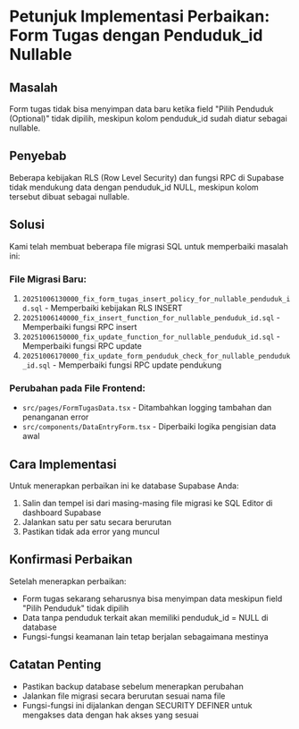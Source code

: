 # Petunjuk Implementasi Perbaikan: Form Tugas dengan Penduduk_id Nullable

## Masalah
Form tugas tidak bisa menyimpan data baru ketika field "Pilih Penduduk (Optional)" tidak dipilih, meskipun kolom penduduk_id sudah diatur sebagai nullable.

## Penyebab
Beberapa kebijakan RLS (Row Level Security) dan fungsi RPC di Supabase tidak mendukung data dengan penduduk_id NULL, meskipun kolom tersebut dibuat sebagai nullable.

## Solusi
Kami telah membuat beberapa file migrasi SQL untuk memperbaiki masalah ini:

### File Migrasi Baru:
1. `20251006130000_fix_form_tugas_insert_policy_for_nullable_penduduk_id.sql` - Memperbaiki kebijakan RLS INSERT
2. `20251006140000_fix_insert_function_for_nullable_penduduk_id.sql` - Memperbaiki fungsi RPC insert
3. `20251006150000_fix_update_function_for_nullable_penduduk_id.sql` - Memperbaiki fungsi RPC update
4. `20251006170000_fix_update_form_penduduk_check_for_nullable_penduduk_id.sql` - Memperbaiki fungsi RPC update pendukung

### Perubahan pada File Frontend:
- `src/pages/FormTugasData.tsx` - Ditambahkan logging tambahan dan penanganan error
- `src/components/DataEntryForm.tsx` - Diperbaiki logika pengisian data awal

## Cara Implementasi
Untuk menerapkan perbaikan ini ke database Supabase Anda:

1. Salin dan tempel isi dari masing-masing file migrasi ke SQL Editor di dashboard Supabase
2. Jalankan satu per satu secara berurutan
3. Pastikan tidak ada error yang muncul

## Konfirmasi Perbaikan
Setelah menerapkan perbaikan:
- Form tugas sekarang seharusnya bisa menyimpan data meskipun field "Pilih Penduduk" tidak dipilih
- Data tanpa penduduk terkait akan memiliki penduduk_id = NULL di database
- Fungsi-fungsi keamanan lain tetap berjalan sebagaimana mestinya

## Catatan Penting
- Pastikan backup database sebelum menerapkan perubahan
- Jalankan file migrasi secara berurutan sesuai nama file
- Fungsi-fungsi ini dijalankan dengan SECURITY DEFINER untuk mengakses data dengan hak akses yang sesuai
